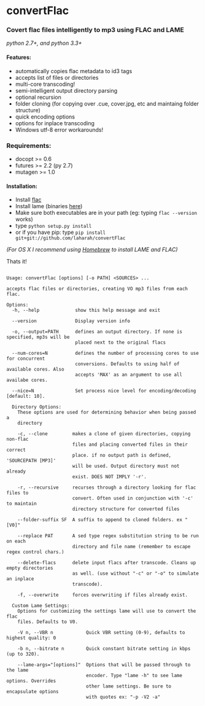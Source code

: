 # convertFlac
### Covert flac files intelligently to mp3 using FLAC and LAME
*python 2.7+, and python 3.3+*

#### Features:
*   automatically copies flac metadata to id3 tags
*   accepts list of files or directories
*   multi-core transcoding!
*   semi-intelligent output directory parsing
*   optional recursion
*   folder cloning (for copying over .cue, cover.jpg, etc and maintaing folder structure)
*   quick encoding options
*   options for inplace transcoding
*   Windows utf-8 error workarounds!

### Requirements:
*   docopt >= 0.6 
*   futures >= 2.2 (py 2.7)
*   mutagen >= 1.0

#### Installation:
*   Install [flac](https://xiph.org/flac/download.html)
*   Install lame (binaries [here](http://lame.sourceforge.net/links.php#Binaries))
*   Make sure both executables are in your path (eg: typing `flac --version` works)
*   type `python setup.py install` 
*   or if you have pip: type `pip install git+git://github.com/laharah/convertFlac`

*(For OS X I recommend using [Homebrew](http://brew.sh) to install LAME and FLAC)*

Thats it!

```

Usage: convertFlac [options] [-o PATH] <SOURCES> ...

accepts flac files or directories, creating VO mp3 files from each flac.

Options:
  -h, --help             show this help message and exit

  --version              Display version info

  -o, --output=PATH      defines an output directory. If none is specified, mp3s will be
                         placed next to the original flacs

  --num-cores=N          defines the number of processing cores to use for concurrent
                         conversions. Defaults to using half of available cores. Also
                         accepts 'MAX' as an argument to use all availabe cores.

  --nice=N               Set process nice level for encoding/decoding [default: 10].

  Directory Options:
    These options are used for determining behavior when being passed a
    directory

    -c, --clone         makes a clone of given directories, copying non-flac
                        files and placing converted files in their correct
                        place. if no output path is defined, 'SOURCEPATH [MP3]'
                        will be used. Output directory must not already
                        exist. DOES NOT IMPLY '-r'.

    -r, --recursive     recurses through a directory looking for flac files to
                        convert. Often used in conjunction with '-c' to maintain
                        directory structure for converted files

    --folder-suffix SF  A suffix to append to cloned folders. ex " [V0]"

    --replace PAT       A sed type regex substitution string to be run on each
                        directory and file name (remember to escape regex control chars.)

    --delete-flacs      delete input flacs after transcode. Cleans up empty directories
                        as well. (use without "-c" or "-o" to simulate an inplace
                        transcode).

    -f, --overwrite     forces overwriting if files already exist.

  Custom Lame Settings:
    Options for customizing the settings lame will use to convert the flac
    files. Defaults to V0.

    -V n, --VBR n            Quick VBR setting (0-9), defaults to highest quality: 0

    -b n, --bitrate n        Quick constant bitrate setting in kbps (up to 320).

    --lame-args="[options]"  Options that will be passed through to the lame
                             encoder. Type "lame -h" to see lame options. Overrides
                             other lame settings. Be sure to encapsulate options
                             with quotes ex: "-p -V2 -a"
```
